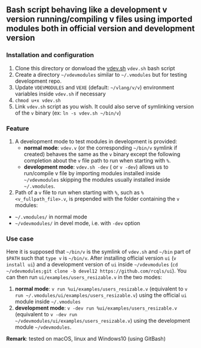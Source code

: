 ## Bash script behaving like a development v version running/compiling v files using imported modules both in official version and development version

### Installation and configuration

1. Clone this directory or donwload the [vdev.sh](https://raw.githubusercontent.com/rcqls/vdev/master/vdev.sh) `vdev.sh` bash script
1. Create a directory `~/vdevmodules` similar to `~/.vmodules` but for testing development repo.
1. Update `VDEVMODULES` and `VEXE` (default: `~/vlang/v/v`) environment variables inside `vdev.sh` if necessary
1. `chmod u+x vdev.sh`
1. Link `vdev.sh` script as you wish. It could also serve of symlinking version of the `v` binary (ex: `ln -s vdev.sh ~/bin/v`)

### Feature

1. A development mode to test modules in development is provided: 
    * **normal mode**: `vdev.v` (or the corresponding `~/bin/v` symlink if created) behaves the same as the `v` binary except the following completion about the `v` file path to run when starting with `%`.
    * **development mode**: `vdev.sh -dev` ( or `v -dev`) allows us to run/compile v file by importing modules installed inside `~/vdevmodules` skipping the modules usually installed inside `~/.vmodules`.
1. Path of a `v` file to run when starting with `%`, such as `%<v_fullpath_file>.v`, is prepended with the folder containing the `v` modules:

* `~/.vmodules/` in normal mode
* `~/vdevmodules/` in devel mode, i.e. with `-dev` option 
### Use case

Here it is supposed that `~/bin/v` is the symlink of `vdev.sh` and `~/bin` part of `$PATH` such that `type v` is `~/bin/v`. After installing official version `ui` (`v install ui`) and a development version of `ui` inside `~/vdevmodules` (`cd ~/vdevmodules;git clone -b devel12 https://github.com/rcqls/ui`). You can then run `ui/examples/users_resizable.v` in the two modes: 

1. **normal mode**: `v run %ui/examples/users_resizable.v` (equivalent to `v run ~/.vmodules/ui/examples/users_resizable.v`) using the official `ui` module inside `~/.vmodules`
1. **development mode**: `v -dev run %ui/examples/users_resizable.v` (equivalent to `v -dev run ~/vdevmodules/ui/examples/users_resizable.v`) using the development module `~/vdevmodules`.


**Remark**: tested on macOS, linux and Windows10 (using GitBash)
